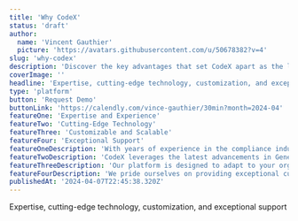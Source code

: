 ```yaml
---
title: 'Why CodeX'
status: 'draft'
author:
  name: 'Vincent Gauthier'
  picture: 'https://avatars.githubusercontent.com/u/50678382?v=4'
slug: 'why-codex'
description: 'Discover the key advantages that set CodeX apart as the leading AI-powered compliance automation platform.'
coverImage: ''
headline: 'Expertise, cutting-edge technology, customization, and exceptional support'
type: 'platform'
button: 'Request Demo'
buttonLink: 'https://calendly.com/vince-gauthier/30min?month=2024-04'
featureOne: 'Expertise and Experience'
featureTwo: 'Cutting-Edge Technology'
featureThree: 'Customizable and Scalable'
featureFour: 'Exceptional Support'
featureOneDescription: 'With years of experience in the compliance industry, our team of experts has developed a platform that addresses the unique challenges faced by businesses. Trust in our deep understanding of compliance complexities.'
featureTwoDescription: 'CodeX leverages the latest advancements in Generative AI to deliver unparalleled accuracy and efficiency in compliance automation. Stay ahead of the curve with our innovative solutions.'
featureThreeDescription: 'Our platform is designed to adapt to your organization''s specific requirements. Whether you''re a small business or a large enterprise, CodeX can scale to meet your compliance needs.'
featureFourDescription: 'We pride ourselves on providing exceptional customer support. Our dedicated team is always ready to assist you, ensuring a smooth and successful implementation of CodeX in your organization.'
publishedAt: '2024-04-07T22:45:38.320Z'
---
```


Expertise, cutting-edge technology, customization, and exceptional support